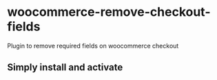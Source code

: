 # woocommerce-remove-checkout-fields
Plugin to remove required fields on woocommerce checkout

## Simply install and activate
